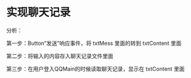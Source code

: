 # 实现聊天记录
分析：

第一步：Button“发送”响应事件，将 txtMess 里面的转到 txtContent 里面

第二步：将输入的内容存入聊天记录文件里面

第三步：在用户登入QQMain的时候读取聊天记录，显示在 txtContent 里面